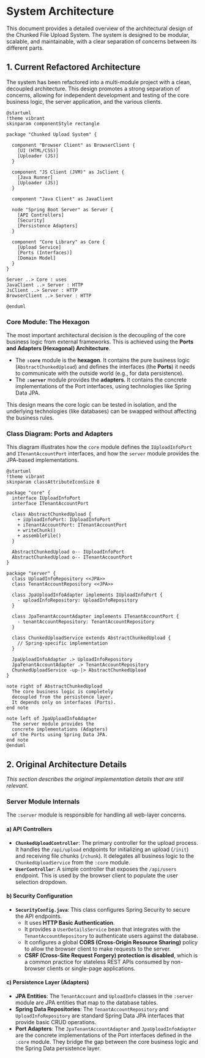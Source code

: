 <!-- Force update to ensure documentation is current -->
# System Architecture

This document provides a detailed overview of the architectural design of the Chunked File Upload System. The system is designed to be modular, scalable, and maintainable, with a clear separation of concerns between its different parts.

## 1. Current Refactored Architecture

The system has been refactored into a multi-module project with a clean, decoupled architecture. This design promotes a strong separation of concerns, allowing for independent development and testing of the core business logic, the server application, and the various clients.

```plantuml
@startuml
!theme vibrant
skinparam componentStyle rectangle

package "Chunked Upload System" {

  component "Browser Client" as BrowserClient {
    [UI (HTML/CSS)]
    [Uploader (JS)]
  }

  component "JS Client (JVM)" as JsClient {
    [Java Runner]
    [Uploader (JS)]
  }

  component "Java Client" as JavaClient

  node "Spring Boot Server" as Server {
    [API Controllers]
    [Security]
    [Persistence Adapters]
  }

  component "Core Library" as Core {
    [Upload Service]
    [Ports (Interfaces)]
    [Domain Model]
  }
}

Server ..> Core : uses
JavaClient ..> Server : HTTP
JsClient ..> Server : HTTP
BrowserClient ..> Server : HTTP

@enduml
```

### Core Module: The Hexagon

The most important architectural decision is the decoupling of the core business logic from external frameworks. This is achieved using the **Ports and Adapters (Hexagonal) Architecture**.

- The **`:core`** module is the **hexagon**. It contains the pure business logic (`AbstractChunkedUpload`) and defines the interfaces (the **Ports**) it needs to communicate with the outside world (e.g., for data persistence).
- The **`:server`** module provides the **adapters**. It contains the concrete implementations of the Port interfaces, using technologies like Spring Data JPA.

This design means the core logic can be tested in isolation, and the underlying technologies (like databases) can be swapped without affecting the business rules.

### Class Diagram: Ports and Adapters

This diagram illustrates how the `core` module defines the `IUploadInfoPort` and `ITenantAccountPort` interfaces, and how the `server` module provides the JPA-based implementations.

```plantuml
@startuml
!theme vibrant
skinparam classAttributeIconSize 0

package "core" {
  interface IUploadInfoPort
  interface ITenantAccountPort

  class AbstractChunkedUpload {
    + iUploadInfoPort: IUploadInfoPort
    + iTenantAccountPort: ITenantAccountPort
    + writeChunk()
    + assembleFile()
  }

  AbstractChunkedUpload o-- IUploadInfoPort
  AbstractChunkedUpload o-- ITenantAccountPort
}

package "server" {
  class UploadInfoRepository <<JPA>>
  class TenantAccountRepository <<JPA>>

  class JpaUploadInfoAdapter implements IUploadInfoPort {
    - uploadInfoRepository: UploadInfoRepository
  }

  class JpaTenantAccountAdapter implements ITenantAccountPort {
    - tenantAccountRepository: TenantAccountRepository
  }

  class ChunkedUploadService extends AbstractChunkedUpload {
    // Spring-specific implementation
  }

  JpaUploadInfoAdapter .> UploadInfoRepository
  JpaTenantAccountAdapter .> TenantAccountRepository
  ChunkedUploadService -up-|> AbstractChunkedUpload
}

note right of AbstractChunkedUpload
  The core business logic is completely
  decoupled from the persistence layer.
  It depends only on interfaces (Ports).
end note

note left of JpaUploadInfoAdapter
  The server module provides the
  concrete implementations (Adapters)
  of the Ports using Spring Data JPA.
end note
@enduml
```

## 2. Original Architecture Details

*This section describes the original implementation details that are still relevant.*

### Server Module Internals

The `:server` module is responsible for handling all web-layer concerns.

#### a) API Controllers

- **`ChunkedUploadController`**: The primary controller for the upload process. It handles the `/api/upload` endpoints for initializing an upload (`/init`) and receiving file chunks (`/chunk`). It delegates all business logic to the `ChunkedUploadService` from the `:core` module.
- **`UserController`**: A simple controller that exposes the `/api/users` endpoint. This is used by the browser client to populate the user selection dropdown.

#### b) Security Configuration

- **`SecurityConfig.java`**: This class configures Spring Security to secure the API endpoints.
  - It uses **HTTP Basic Authentication**.
  - It provides a `UserDetailsService` bean that integrates with the `TenantAccountRepository` to authenticate users against the database.
  - It configures a global **CORS (Cross-Origin Resource Sharing)** policy to allow the browser client to make requests to the server.
  - **CSRF (Cross-Site Request Forgery) protection is disabled**, which is a common practice for stateless REST APIs consumed by non-browser clients or single-page applications.

#### c) Persistence Layer (Adapters)

- **JPA Entities**: The `TenantAccount` and `UploadInfo` classes in the `:server` module are JPA entities that map to the database tables.
- **Spring Data Repositories**: The `TenantAccountRepository` and `UploadInfoRepository` are standard Spring Data JPA interfaces that provide basic CRUD operations.
- **Port Adapters**: The `JpaTenantAccountAdapter` and `JpaUploadInfoAdapter` are the concrete implementations of the Port interfaces defined in the `:core` module. They bridge the gap between the core business logic and the Spring Data persistence layer.

